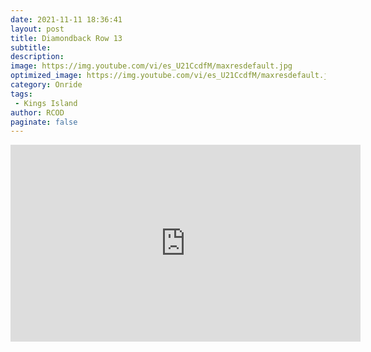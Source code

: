 ```yaml
---
date: 2021-11-11 18:36:41
layout: post
title: Diamondback Row 13
subtitle:
description:
image: https://img.youtube.com/vi/es_U21CcdfM/maxresdefault.jpg
optimized_image: https://img.youtube.com/vi/es_U21CcdfM/maxresdefault.jpg
category: Onride
tags: 
 - Kings Island
author: RCOD
paginate: false
---
```


<iframe width="560" height="315" src="https://www.youtube.com/embed/es_U21CcdfM" title="YouTube video player" frameborder="0" allow="accelerometer; autoplay; clipboard-write; encrypted-media; gyroscope; picture-in-picture" allowfullscreen></iframe>
